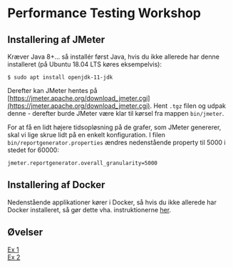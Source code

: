 # Performance Testing Workshop

## Installering af JMeter
Kræver Java 8+... så installér først Java, hvis du ikke allerede har denne installeret (på Ubuntu 18.04 LTS køres eksempelvis):
```
$ sudo apt install openjdk-11-jdk
```
Derefter kan JMeter hentes på [https://jmeter.apache.org/download_jmeter.cgi](https://jmeter.apache.org/download_jmeter.cgi). Hent `.tgz` filen og udpak denne - derefter burde JMeter være klar til kørsel fra mappen `bin/jmeter`.

For at få en lidt højere tidsopløsning på de grafer, som JMeter genererer, skal vi lige 
skrue lidt på en enkelt konfiguration. I filen `bin/reportgenerator.properties` ændres 
nedenstående property til 5000 i stedet for 60000:
```
jmeter.reportgenerator.overall_granularity=5000
```

## Installering af Docker
Nedenstående applikationer kører i Docker, så hvis du ikke allerede har Docker installeret, så gør 
dette vha. instruktionerne [her](https://docs.docker.com/install/linux/docker-ce/ubuntu/).

## Øvelser

[Ex 1](exercises/ex1.md)<br />
[Ex 2](exercises/ex2.md)